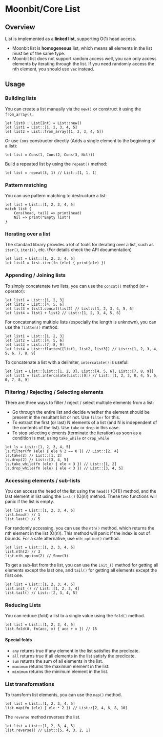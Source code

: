 # Moonbit/Core List

## Overview

List is implemented as a **linked list**, supporting O(1) head access.
- Moonbit list is **homogeneous** list, which means all elements in the list must be of the same type.
- Moonbit list does not support random access well, you can only access elements by iterating through the list. If you need randomly access the nth element, you should use `Vec` instead.

## Usage

### Building lists 
You can create a list manually via the `new()` or construct it using the `from_array()`.
```moonbit
let list0 : List[Int] = List::new()
let list1 = List::[1, 2, 3, 4, 5]
let list2 = List::from_array([1, 2, 3, 4, 5])
```

Or use `Cons` constructor directly (Adds a single element to the beginning of a list):
```moonbit
let list = Cons(1, Cons(2, Cons(3, Nil)))
```

Build a repeated list by using the `repeat()` method:
```moonbit
let list = repeat(3, 1) // List::[1, 1, 1]
```

### Pattern matching
You can use pattern matching to destructure a list:
```moonbit
let list = List::[1, 2, 3, 4, 5]
match list {
    Cons(head, tail) => print(head)
    Nil => print("Empty list")
}
```

### Iterating over a list
The standard library provides a lot of tools for iterating over a list, such as `iter()`, `iteri()`, etc. (For details check the API documentation)
```moonbit
let list = List::[1, 2, 3, 4, 5]
let list1 = list.iter(fn (ele) { print(ele) }) 
```

### Appending / Joining lists
To simply concatenate two lists, you can use the `concat()` method (or `+` operator):
```moonbit
let list1 = List::[1, 2, 3]
let list2 = List::[4, 5, 6]
let list3 = list1.concat(list2) // List::[1, 2, 3, 4, 5, 6]
let list4 = list1 + list2 // List::[1, 2, 3, 4, 5, 6]
```

For concatenating multiple lists (especially the length is unknown), you can use the `flatten()` method:
```moonbit
let list1 = List::[1, 2, 3]
let list2 = List::[4, 5, 6]
let list3 = List::[7, 8, 9]
let list4 = List::flatten([list1, list2, list3]) // List::[1, 2, 3, 4, 5, 6, 7, 8, 9]
```

To concatenate a list with a delimiter, `intercalate()` is useful:
```moonbit
let list = List::[List::[1, 2, 3], List::[4, 5, 6], List::[7, 8, 9]]
let list1 = list.intercalate(List::[0]) // List::[1, 2, 3, 0, 4, 5, 6, 0, 7, 8, 9]
```

### Filtering / Rejecting / Selecting elements
There are three ways to filter / reject / select multiple elements from a list:
- Go through the entire list and decide whether the element should be present in the resultant list or not. Use `filter` for this.
- To extract the first (or last) N elements of a list (and N is independent of the contents of the list). Use `take` or `drop` in this case.
- To stop selecting elements (terminate the iteration) as soon as a condition is met, using `take_while` or `drop_while`

```moonbit
let ls = List::[1, 2, 3, 4, 5]
ls.filter(fn (ele) { ele % 2 == 0 }) // List::[2, 4]
ls.take(2) // List::[1, 2]
ls.drop(2) // List::[3, 4, 5]
ls.take_while(fn (ele) { ele < 3 }) // List::[1, 2]
ls.drop_while(fn (ele) { ele < 3 }) // List::[3, 4, 5]
```

### Accessing elements / sub-lists
You can access the head of the list using the `head()` (O(1)) method, and the last element in list using the `last()` (O(n)) method.
These two functions will panic if the list is empty.
```moonbit
let list = List::[1, 2, 3, 4, 5]
list.head() // 1
list.last() // 5
```

For randomly accessing, you can use the `nth()` method, which returns the nth element in the list (O(n)). 
This method will panic if the index is out of bounds. For a safe alternative, use `nth_option()` method.
```moonbit
let list = List::[1, 2, 3, 4, 5]
list.nth(2) // 3
list.nth_option(2) // Some(3)
```

To get a sub-list from the list, you can use the `init_()` method for getting all elements except the last one, and `tail()` for getting all elements except the first one.
```moonbit
let list = List::[1, 2, 3, 4, 5]
list.init_() // List::[1, 2, 3, 4]
list.tail() // List::[2, 3, 4, 5]
```

### Reducing Lists
You can reduce (fold) a list to a single value using the `fold()` method.
```moonbit
let list = List::[1, 2, 3, 4, 5]
list.fold(0, fn(acc, x) { acc + x }) // 15
```

#### Special folds
- `any` returns true if any element in the list satisfies the predicate.
- `all` returns true if all elements in the list satisfy the predicate.
- `sum` returns the sum of all elements in the list.
- `maximum` returns the maximum element in the list.
- `minimum` returns the minimum element in the list.

### List transformations
To transform list elements, you can use the `map()` method.
```moonbit
let list = List::[1, 2, 3, 4, 5]
list.map(fn (ele) { ele * 2 }) // List::[2, 4, 6, 8, 10]
```

The `reverse` method reverses the list.
```moonbit
let list = List::[1, 2, 3, 4, 5]
list.reverse() // List::[5, 4, 3, 2, 1]
```
